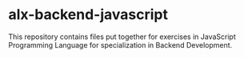 # alx-backend-javascript

This repository contains files put together for exercises in JavaScript Programming Language for specialization in Backend Development.
